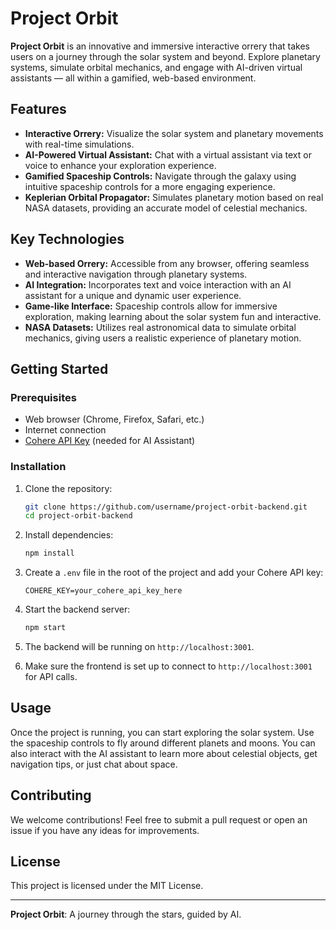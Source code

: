 # Project Orbit

**Project Orbit** is an innovative and immersive interactive orrery that takes users on a journey through the solar system and beyond. Explore planetary systems, simulate orbital mechanics, and engage with AI-driven virtual assistants — all within a gamified, web-based environment.

## Features

- **Interactive Orrery:** Visualize the solar system and planetary movements with real-time simulations.
- **AI-Powered Virtual Assistant:** Chat with a virtual assistant via text or voice to enhance your exploration experience.
- **Gamified Spaceship Controls:** Navigate through the galaxy using intuitive spaceship controls for a more engaging experience.
- **Keplerian Orbital Propagator:** Simulates planetary motion based on real NASA datasets, providing an accurate model of celestial mechanics.

## Key Technologies

- **Web-based Orrery:** Accessible from any browser, offering seamless and interactive navigation through planetary systems.
- **AI Integration:** Incorporates text and voice interaction with an AI assistant for a unique and dynamic user experience.
- **Game-like Interface:** Spaceship controls allow for immersive exploration, making learning about the solar system fun and interactive.
- **NASA Datasets:** Utilizes real astronomical data to simulate orbital mechanics, giving users a realistic experience of planetary motion.

## Getting Started

### Prerequisites

- Web browser (Chrome, Firefox, Safari, etc.)
- Internet connection
- [Cohere API Key](https://cohere.com/) (needed for AI Assistant)

### Installation

1. Clone the repository:
    ```bash
    git clone https://github.com/username/project-orbit-backend.git
    cd project-orbit-backend
    ```

2. Install dependencies:
    ```bash
    npm install
    ```

3. Create a `.env` file in the root of the project and add your Cohere API key:
    ```
    COHERE_KEY=your_cohere_api_key_here
    ```

4. Start the backend server:
    ```bash
    npm start
    ```

5. The backend will be running on `http://localhost:3001`.

6. Make sure the frontend is set up to connect to `http://localhost:3001` for API calls.

## Usage

Once the project is running, you can start exploring the solar system. Use the spaceship controls to fly around different planets and moons. You can also interact with the AI assistant to learn more about celestial objects, get navigation tips, or just chat about space.

## Contributing

We welcome contributions! Feel free to submit a pull request or open an issue if you have any ideas for improvements.

## License

This project is licensed under the MIT License.

---

**Project Orbit**: A journey through the stars, guided by AI.
